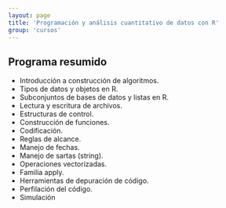 ```yaml
---
layout: page
title: 'Programación y análisis cuantitativo de datos con R'
group: 'cursos'
---
```


Programa resumido
-----------------

* Introducción a construcción de algoritmos.
* Tipos de datos y objetos en R.
* Subconjuntos de bases de datos y listas en R.
* Lectura y escritura de archivos.
* Estructuras de control.
* Construcción de funciones.
* Codificación.
* Reglas de alcance.
* Manejo de fechas.
* Manejo de sartas (string).
* Operaciones vectorizadas.
* Familia apply.
* Herramientas de depuración de código.
* Perfilación del código.
* Simulación
